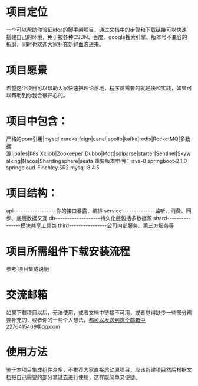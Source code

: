 # 项目定位
一个可以帮助你验证idea的脚手架项目，通过文档中的步骤和下载链接可以快速搭建自己的环境，免于被各种CSDN、百度、google搜索引擎、版本号不兼容的折磨，同时也欢迎大家补充新鲜血液进来。

# 项目愿景
希望这个项目可以帮助大家快速把理论落地，程序员需要的就是快和实践，如果可以帮助到你我会很开心的。

# 项目中包含：
严格的pom引用|mysql|eureka|feign|canal|apollo|kafka|redis|RocketMQ|多数据源|jpa|es|k8s|Xxljob|Zookeeper|Dubbo|Mqtt|sqlparse|starter|Sentinel|Skywalking|Nacos|Shardingsphere|seata
重要版本申明：java-8 springboot-2.1.0 springcloud-Finchley.SR2 mysql-8.4.5

# 项目结构：
api------------------你的接口暴露、编排
service--------------监听、消费、同步、底层数据交互
db-------------------持久化层包括多数据源
shard----------------模块共享工具类
third----------------公司内部服务、第三方服务等

# 项目所需组件下载安装流程
参考 项目集成说明

# 交流邮箱
如果下载项目以后，无法使用，或者文档中链接不可用，或者觉得缺少一些部分需要补充的，或者你的一些个人想法，都可以发送到这个邮箱中2276415469@qq.com

# 使用方法
鉴于本项目集成组件众多，不推荐大家直接启动原项目，应该新建项目然后根据文档把自己需要的部分拿过去进行使用，这样既简单又便捷。
